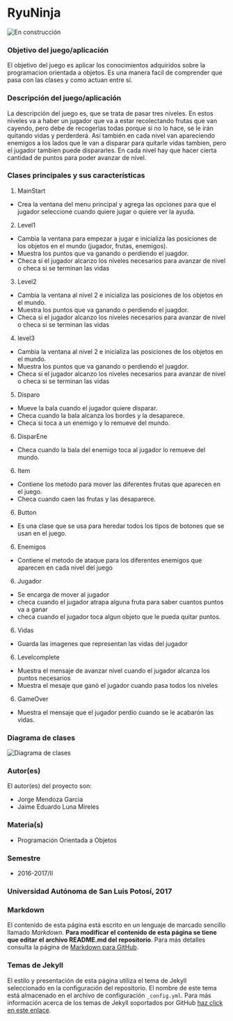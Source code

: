 # RyuNinja

![En construcción](https://upload.wikimedia.org/wikipedia/commons/e/ef/En_construccion.jpg)

### Objetivo del juego/aplicación
El objetivo del juego es aplicar los conocimientos adquiridos sobre la programacion orientada a objetos. Es una manera facil de comprender que pasa con las clases y como actuan entre sí. 

### Descripción del juego/aplicación
La descripción del juego es, que se trata de pasar tres niveles. En estos niveles va a haber un jugador que va a estar recolectando frutas que van cayendo, pero debe de recogerlas todas porque si no lo hace, se le irán quitando vidas y perderderá. Así también en cada nivel van apareciendo enemigos a los lados que le van a disparar para quitarle vidas tambien, pero el jugador tambien puede dispararles. En cada nivel hay que hacer cierta cantidad de puntos para poder avanzar de nivel.

### Clases principales y sus características
1. MainStart
* Crea la ventana del menu principal y agrega las opciones para que el jugador seleccione cuando quiere jugar o quiere ver la ayuda.

2. Level1
* Cambia la ventana para empezar a jugar e inicializa las posiciones de los objetos en el mundo (jugador, frutas, enemigos).
* Muestra los puntos que va ganando o perdiendo el juagdor.
* Checa si el jugador alcanzo los niveles necesarios para avanzar de nivel o checa si se terminan las vidas

3. Level2
* Cambia la ventana al nivel 2 e inicializa las posiciones de los objetos en el mundo.
* Muestra los puntos que va ganando o perdiendo el juagdor.
* Checa si el jugador alcanzo los niveles necesarios para avanzar de nivel o checa si se terminan las vidas

4. level3
* Cambia la ventana al nivel 2 e inicializa las posiciones de los objetos en el mundo.
* Muestra los puntos que va ganando o perdiendo el juagdor.
* Checa si el jugador alcanzo los niveles necesarios para avanzar de nivel o checa si se terminan las vidas

5. Disparo 
* Mueve la bala cuando el jugador quiere disparar.
* Checa cuando la bala alcanza los bordes y la desaparece.
* Checa si toca a un enemigo y lo remueve del mundo.

6. DisparEne
* Checa cuando la bala del enemigo toca al jugador lo remueve del mundo.

6. Item
* Contiene los metodo para mover las diferentes frutas que aparecen en el juego.
* Checa cuando caen las frutas y las desaparece.

6. Button 
* Es una clase que se usa para heredar todos los tipos de botones que se usan en el juego.

6. Enemigos
* Contiene el metodo de ataque para los diferentes enemigos que aparecen en cada nivel del juego

6. Jugador 
* Se encarga de mover al jugador
* checa cuando el jugador atrapa alguna fruta para saber cuantos puntos va a ganar
* checa cuando el jugador toca algun objeto que le pueda quitar puntos.

6. Vidas
* Guarda las imagenes que representan las vidas del jugador

6. Levelcomplete
* Muestra el mensaje de avanzar nivel cuando el jugador alcanza los puntos necesarios
* Muestra el mesaje que ganó el jugador cuando pasa todos los niveles

6. GameOver 
* Muestra el mensaje que el jugador perdio cuando se le acabarón las vidas.

### Diagrama de clases
![Diagrama de clases](url-del-diagrama.png)

### Autor(es)
El autor(es) del proyecto son:
- Jorge Mendoza Garcia 
- Jaime Eduardo Luna Mireles 

### Materia(s)
- Programación Orientada a Objetos

### Semestre
- 2016-2017/II

### Universidad Autónoma de San Luis Potosí, 2017

### Markdown
El contenido de esta página está escrito en un lenguaje de marcado sencillo llamado _Markdown_. **Para modificar el contenido de esta página se tiene que editar el archivo README.md del repositorio**. Para más detalles consulta la página de [Markdown para GitHub](https://guides.github.com/features/mastering-markdown/).

### Temas de Jekyll
El estilo y presentación de esta página utiliza el tema de Jekyll seleccionado en la configuración del repositorio. El nombre de este tema está almacenado en el archivo de configuración `_config.yml`. Para más información acerca de los temas de Jekyll soportados por GitHub [haz click en este enlace](https://pages.github.com/themes/).
